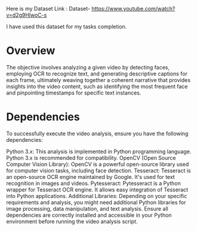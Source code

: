 
  

Here is my Dataset Link : Dataset- https://www.youtube.com/watch?v=d2g9HlwoC-s

I have used this dataset for my tasks completion.
# Overview

The objective involves analyzing a given video by detecting faces, employing OCR to recognize text, and generating descriptive captions for each frame, ultimately weaving together a coherent narrative that provides insights into the video content, such as identifying the most frequent face and pinpointing timestamps for specific text instances.

# Dependencies
To successfully execute the video analysis, ensure you have the following dependencies:

Python 3.x: This analysis is implemented in Python programming language. Python 3.x is recommended for compatibility.
OpenCV (Open Source Computer Vision Library): OpenCV is a powerful open-source library used for computer vision tasks, including face detection.
Tesseract: Tesseract is an open-source OCR engine maintained by Google. It's used for text recognition in images and videos.
Pytesseract: Pytesseract is a Python wrapper for Tesseract OCR engine. It allows easy integration of Tesseract into Python applications.
Additional Libraries: Depending on your specific requirements and analysis, you might need additional Python libraries for image processing, data manipulation, and text analysis. 
Ensure all dependencies are correctly installed and accessible in your Python environment before running the video analysis script.

